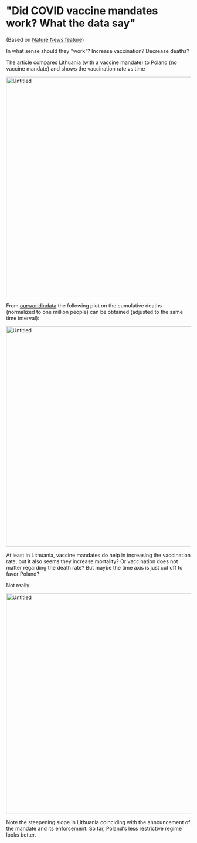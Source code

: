 # "Did COVID vaccine mandates work? What the data say"
(Based on [Nature News feature](https://www.nature.com/articles/d41586-022-01827-4))

In what sense should they "work"? Increase vaccination? Decrease deaths?

The [article](https://www.nature.com/articles/d41586-022-01827-4) compares Lithuania (with a vaccine mandate) to Poland (no vaccine mandate) and shows the vaccination rate vs time

<img width="600" alt="Untitled" src="https://user-images.githubusercontent.com/5073648/177785427-ead2789f-3512-410a-ab02-fe2bed2af64f.png">

From [ourworldindata](https://ourworldindata.org/explorers/coronavirus-data-explorer) the following plot on the cumulative deaths (normalized to one million people) can be obtained (adjusted to the same time interval):  


<img width="600" alt="Untitled" src="https://user-images.githubusercontent.com/5073648/177785007-10d85c73-4bf5-4181-a974-a1ca66b0f291.png">

At least in Lithuania, vaccine mandates do help in increasing the vaccination rate, but it also seems they increase mortality? Or vaccination does not matter regarding the death rate? But maybe the time axis is just cut off to favor Poland? 

Not really: 

<img width="600" alt="Untitled" src="https://user-images.githubusercontent.com/5073648/177791943-d5013338-8bbe-40d2-9086-6680a342a4d7.png">

Note the steepening slope in Lithuania coinciding with the announcement of the mandate and its enforcement. So far, Poland's less restrictive regime looks better.
